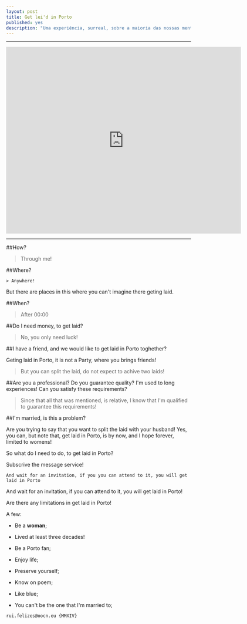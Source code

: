 ```yaml
---
layout: post
title: Get lei'd in Porto
published: yes
description: "Uma experiência, surreal, sobre a maioria das nossas mentes! O sexo"
---
```

<!--2014-10-3-get-leid-in-porto.md-->
<hr>
<iframe src="https://docs.google.com/a/oocn.eu/presentation/d/1OZD4GgulpA9xp5dLsz775HxkX9Be69OtoJAU0pORWa8/embed?start=true&loop=true&delayms=5000" frameborder="0" width="640" height="509" allowfullscreen="true" mozallowfullscreen="true" webkitallowfullscreen="true"></iframe>
<hr>

##How?

> Through me!

##Where?

```
> Anywhere!
```

But there are places in this where you can't imagine there geting laid. 

##When?

> After 00:00

##Do I need money, to get laid?

> No, you only need luck!

##I have a friend, and we would like to get laid in Porto toghether?

Geting laid in Porto, it is not a Party, where you brings friends!

> But you can split the laid, do not expect to achive two laids!

##Are you a professional? Do you guarantee quality? I'm used to long experiences! Can you satisfy these requirements?

> Since that all that was mentioned, is relative, I know that I'm qualified to guarantee this requirements!

##I'm married, is this a problem?

Are you trying to say that you want to split the laid with your husband! Yes, you can, but note that,  get laid in Porto, is by now, and I hope forever, limited to  womens!

So what do I need to do, to get laid in Porto?

Subscrive the message service!

```
And wait for an invitation, if you you can attend to it, you will get laid in Porto
```

And wait for an invitation, if you can attend to it, you will get laid in Porto!

Are there any limitations in get laid in Porto!

A few:

* Be a **woman**;

* Lived at least three decades!

* Be a Porto fan;

* Enjoy life;

* Preserve yourself;

* Know on poem;

* Like blue;

* You can't be the one that I'm married to;





```
rui.felizes@oocn.eu {MMXIV}
```

